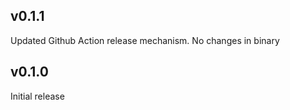 ## v0.1.1

Updated Github Action release mechanism. No changes in binary

## v0.1.0

Initial release
